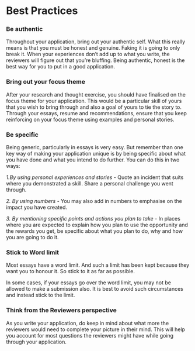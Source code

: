 # Best Practices

### **Be authentic**

Throughout your application, bring out your authentic self. What this really means is that you must be honest and genuine. Faking it is going to only break it. When your experiences don’t add up to what you write, the reviewers will figure out that you’re bluffing. Being authentic, honest is the best way for you to put in a good application.

### **Bring out your focus theme**

After your research and thought exercise, you should have finalised on the focus theme for your application. This would be a particular skill of yours that you wish to bring through and also a goal of yours to tie the story to. Through your essays, resume and recommendations, ensure that you keep reinforcing on your focus theme using examples and personal stories.

### **Be specific**

Being generic, particularly in essays is very easy. But remember than one key way of making your application unique is by being specific about what you have done and what you intend to do further. You can do this in two ways:

_1.By using personal experiences and stories -_ Quote an incident that suits where you demonstrated a skill. Share a personal challenge you went through.

_2. By using numbers -_ You may also add in numbers to emphasise on the impact you have created.

_3. By mentioning specific points and actions you plan to take -_ In places where you are expected to explain how you plan to use the opportunity and the rewards you get, be specific about what you plan to do, why and how you are going to do it.

### **Stick to Word limit**

Most essays have a word limit. And such a limit has been kept because they want you to honour it. So stick to it as far as possible.

In some cases, if your essays go over the word limit, you may not be allowed to make a submission also. It is best to avoid such circumstances and instead stick to the limit.

### **Think from the Reviewers perspective**

As you write your application, do keep in mind about what more the reviewers would need to complete your picture in their mind. This will help you account for most questions the reviewers might have while going through your application.

